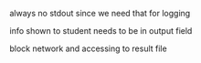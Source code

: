 always no stdout since we need that for logging

info shown to student needs to be in output field

block network and accessing to result file